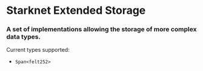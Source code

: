 # Starknet Extended Storage


### A set of implementations allowing the storage of more complex data types.

Current types supported:
- ```Span<felt252>```